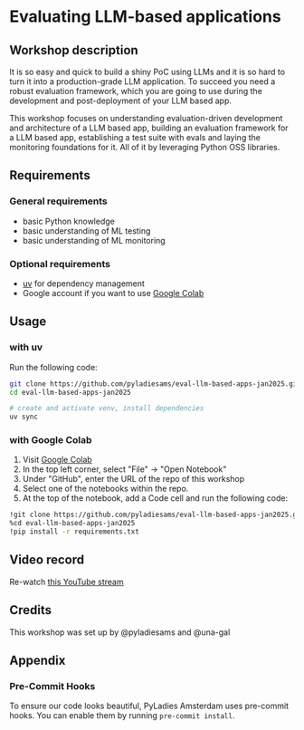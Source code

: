 
# Evaluating LLM-based applications

## Workshop description
It is so easy and quick to build a shiny PoC using LLMs and it is so hard to turn it into a production-grade LLM application. To succeed you need a robust evaluation framework, which you are going to use during the development and post-deployment of your LLM based app.

This workshop focuses on understanding evaluation-driven development and architecture of a LLM based app, building an evaluation framework for a LLM based app, establishing a test suite with evals and laying the monitoring foundations for it. All of it by leveraging Python OSS libraries.

## Requirements
### General requirements
* basic Python knowledge
* basic understanding of ML testing
* basic understanding of ML monitoring

### Optional requirements
* [uv](https://docs.astral.sh/uv/) for dependency management
* Google account if you want to use [Google Colab](https://colab.research.google.com/)

## Usage

### with uv
Run the following code:
```bash
git clone https://github.com/pyladiesams/eval-llm-based-apps-jan2025.git
cd eval-llm-based-apps-jan2025

# create and activate venv, install dependencies
uv sync
```
### with Google Colab
1. Visit [Google Colab](https://colab.research.google.com/)
2. In the top left corner, select "File" &#8594; "Open Notebook"
3. Under "GitHub", enter the URL of the repo of this workshop
4. Select one of the notebooks within the repo.
5. At the top of the notebook, add a Code cell and run the following code:
```bash
!git clone https://github.com/pyladiesams/eval-llm-based-apps-jan2025.git
%cd eval-llm-based-apps-jan2025
!pip install -r requirements.txt
```
## Video record
Re-watch [this YouTube stream](https://www.youtube.com/live/phpQ5hmC08E?feature=shared)

## Credits
This workshop was set up by @pyladiesams and @una-gal

## Appendix
### Pre-Commit Hooks
To ensure our code looks beautiful, PyLadies Amsterdam uses pre-commit hooks. You can enable them by running `pre-commit install`. 
